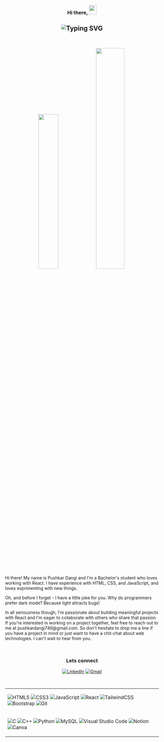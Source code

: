 <h3 align="center">
 Hi there, <img src="https://media.giphy.com/media/hvRJCLFzcasrR4ia7z/giphy.gif" width="25px" height="30px" />
</h3>

 <h2 align="center">
 
 ![Typing SVG](https://readme-typing-svg.herokuapp.com?font=firacode&color=%235BCDEC&size=26&duration=2500&center=true&vCenter=true&lines=I+am+a+Web+developer;loves+Errors;and+Exploration)
 
</h2>

 <br>
 
 <p align="center">
<img src="https://github-readme-stats.vercel.app/api?username=pushkardangi&hide_border=true&custom_title=Pushkar's%20GitHub%20Stats&hide_rank=true&hide=issues&show_icons=true&theme=dark#gh-dark-mode-only" width="36%" />
<img src="https://github-readme-stats.vercel.app/api/top-langs/?username=pushkardangi&hide_border=true&layout=compact&theme=dark#gh-dark-mode-only" width="43%"/>
<p>
 
 <br>

<div>
 
 <p> Hi there! My name is Pushkar Dangi and I'm a Bachelor's student who loves working with React. I have experience with HTML, CSS, and JavaScript, and loves exprimenting with new things. </p>
 
<p> Oh, and before I forget - I have a little joke for you. Why do programmers prefer dark mode? Because light attracts bugs! </p>
 
<p> In all seriousness though, I'm passionate about building meaningful projects with React and I'm eager to collaborate with others who share that passion. If you're interested in working on a project together, feel free to reach out to me at pushkardangi746@gmail.com. So don't hesitate to drop me a line if you have a project in mind or just want to have a chit-chat about web technologies. I can't wait to hear from you. </p>
</div>

<br>
 
<div align="center">
 
 <h3> Lets connect </h3>

[![LinkedIn](https://img.shields.io/badge/linkedin-%230077B5.svg?style=for-the-badge&logo=linkedin&logoColor=white)](https://www.linkedin.com/in/pushkardangi/)
 <a href="mailto:pushkardangi.com"> ![Gmail](https://img.shields.io/badge/Gmail-D14836?style=for-the-badge&logo=gmail&logoColor=white) </a>
 
</div>

<br>

<table align="center">
<tr>  
 <td>
  
![HTML5](https://img.shields.io/badge/html5-%23E34F26.svg?style=for-the-badge&logo=html5&logoColor=white)
![CSS3](https://img.shields.io/badge/css3-%231572B6.svg?style=for-the-badge&logo=css3&logoColor=white)
![JavaScript](https://img.shields.io/badge/javascript-%23323330.svg?style=for-the-badge&logo=javascript&logoColor=%23F7DF1E)
![React](https://img.shields.io/badge/react-%2320232a.svg?style=for-the-badge&logo=react&logoColor=%2361DAFB)
![TailwindCSS](https://img.shields.io/badge/tailwindcss-%2338B2AC.svg?style=for-the-badge&logo=tailwind-css&logoColor=white)
![Bootstrap](https://img.shields.io/badge/bootstrap-%23563D7C.svg?style=for-the-badge&logo=bootstrap&logoColor=white)
![Git](https://img.shields.io/badge/git-%23F05033.svg?style=for-the-badge&logo=git&logoColor=white)
  
</td></tr>
<tr><td>
     
![C](https://img.shields.io/badge/c-%2300599C.svg?style=for-the-badge&logo=c&logoColor=white)
![C++](https://img.shields.io/badge/c++-%2300599C.svg?style=for-the-badge&logo=c%2B%2B&logoColor=white)
![Python](https://img.shields.io/badge/python-3670A0?style=for-the-badge&logo=python&logoColor=ffdd54)
![MySQL](https://img.shields.io/badge/mysql-%2300f.svg?style=for-the-badge&logo=mysql&logoColor=white)
![Visual Studio Code](https://img.shields.io/badge/Visual%20Studio%20Code-0078d7.svg?style=for-the-badge&logo=visual-studio-code&logoColor=white)
![Notion](https://img.shields.io/badge/Notion-%23000000.svg?style=for-the-badge&logo=notion&logoColor=white)
![Canva](https://img.shields.io/badge/Canva-%2300C4CC.svg?style=for-the-badge&logo=Canva&logoColor=white)
   
</td></tr>
</table>
